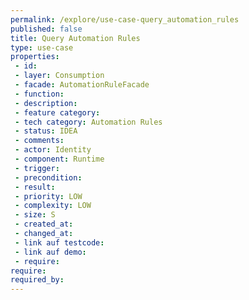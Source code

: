 ```yaml
---
permalink: /explore/use-case-query_automation_rules
published: false
title: Query Automation Rules
type: use-case
properties:
 - id: 
 - layer: Consumption
 - facade: AutomationRuleFacade
 - function: 
 - description: 
 - feature category: 
 - tech category: Automation Rules
 - status: IDEA
 - comments: 
 - actor: Identity
 - component: Runtime
 - trigger: 
 - precondition: 
 - result: 
 - priority: LOW
 - complexity: LOW
 - size: S
 - created_at: 
 - changed_at: 
 - link auf testcode: 
 - link auf demo: 
 - require: 
require:
required_by:
---
```


